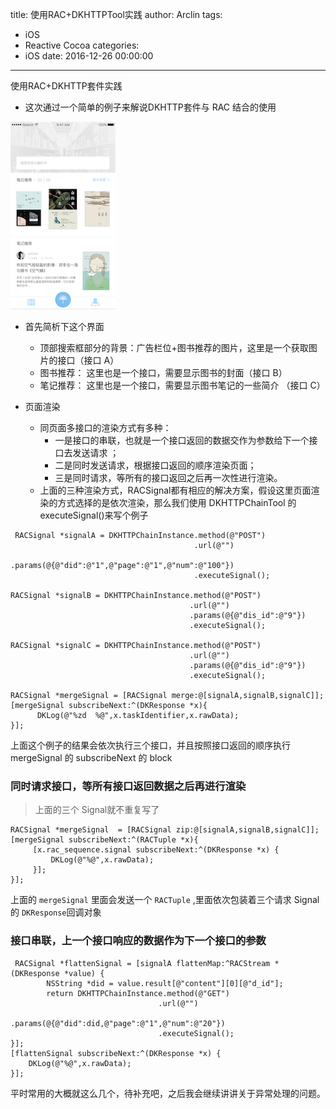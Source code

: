 title: 使用RAC+DKHTTPTool实践
author: Arclin
tags:
  - iOS
  - Reactive Cocoa
categories:
  - iOS
date: 2016-12-26 00:00:00
---
使用RAC+DKHTTP套件实践
- 这次通过一个简单的例子来解说DKHTTP套件与 RAC 结合的使用

<!-- more -->

![](https://github.com/Arc-lin/BlogImage/blob/master/444.png?raw=true)

- 首先简析下这个界面
	- 顶部搜索框部分的背景：广告栏位+图书推荐的图片，这里是一个获取图片的接口（接口 A）
	- 图书推荐： 这里也是一个接口，需要显示图书的封面（接口 B）
	- 笔记推荐： 这里也是一个接口，需要显示图书笔记的一些简介 （接口 C）
- 页面渲染

	- 同页面多接口的渲染方式有多种： 
    	-	一是接口的串联，也就是一个接口返回的数据交作为参数给下一个接口去发送请求 ；
    	- 二是同时发送请求，根据接口返回的顺序渲染页面；
    	- 三是同时请求，等所有的接口返回之后再一次性进行渲染。
	- 上面的三种渲染方式，RACSignal都有相应的解决方案，假设这里页面渲染的方式选择的是依次渲染，那么我们使用 DKHTTPChainTool 的executeSignal()来写个例子

```
 RACSignal *signalA = DKHTTPChainInstance.method(@"POST")
                                         .url(@"")
                                         .params(@{@"did":@"1",@"page":@"1",@"num":@"100"})
                                         .executeSignal();

RACSignal *signalB = DKHTTPChainInstance.method(@"POST")
                                        .url(@"")
                                        .params(@{@"dis_id":@"9"})
                                        .executeSignal();

RACSignal *signalC = DKHTTPChainInstance.method(@"POST")
                                        .url(@"")
                                        .params(@{@"dis_id":@"9"})
                                        .executeSignal();

RACSignal *mergeSignal = [RACSignal merge:@[signalA,signalB,signalC]];
[mergeSignal subscribeNext:^(DKResponse *x){
      DKLog(@"%zd  %@",x.taskIdentifier,x.rawData);
}];
```

上面这个例子的结果会依次执行三个接口，并且按照接口返回的顺序执行mergeSignal 的 subscribeNext 的 block

### 同时请求接口，等所有接口返回数据之后再进行渲染

> 上面的三个 Signal就不重复写了

```
RACSignal *mergeSignal  = [RACSignal zip:@[signalA,signalB,signalC]];
[mergeSignal subscribeNext:^(RACTuple *x){
     [x.rac_sequence.signal subscribeNext:^(DKResponse *x) {
         DKLog(@"%@",x.rawData);
     }];
}];
```

上面的 `mergeSignal` 里面会发送一个 `RACTuple` ,里面依次包装着三个请求 Signal的 `DKResponse`回调对象

### 接口串联，上一个接口响应的数据作为下一个接口的参数

```
 RACSignal *flattenSignal = [signalA flattenMap:^RACStream *(DKResponse *value) {
        NSString *did = value.result[@"content"][0][@"d_id"];
        return DKHTTPChainInstance.method(@"GET")
                                 .url(@"")
                                 .params(@{@"did":did,@"page":@"1",@"num":@"20"})
                                 .executeSignal();
}];
[flattenSignal subscribeNext:^(DKResponse *x) {
    DKLog(@"%@",x.rawData);
}];
```

平时常用的大概就这么几个，待补充吧，之后我会继续讲讲关于异常处理的问题。